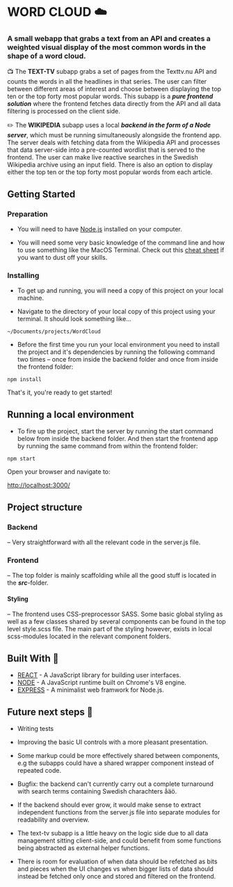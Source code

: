 # WORD CLOUD :cloud:
### A small webapp that grabs a text from an API and creates a weighted visual display of the most common words in the shape of a word cloud.

:tv: The **TEXT-TV** subapp grabs a set of pages from the Texttv.nu API and counts the words in all the headlines in that series. The user can filter between different areas of interest and choose between displaying the top ten or the top forty most popular words. This subapp is a ***pure frontend solution*** where the frontend fetches data directly from the API and all data filtering is processed on the client side.

:pencil2: The **WIKIPEDIA** subapp uses a local ***backend in the form of a Node server***, which must be running simultaneously alongside the frontend app. The server deals with fetching data from the Wikipedia API and processes that data server-side into a pre-counted wordlist that is served to the frontend. The user can make live reactive searches in the Swedish Wikipedia archive using an input field. There is also an option to display either the top ten or the top forty most popular words from each article.


## Getting Started

### Preparation

- You will need to have [Node.js](https://nodejs.org/en/) installed on your computer.

- You will need some very basic knowledge of the command line and how to use something like the MacOS Terminal.
  Check out this [cheat sheet](https://github.com/0nn0/terminal-mac-cheatsheet) if you want to dust off your skills.

### Installing

- To get up and running, you will need a copy of this project on your local machine.

- Navigate to the directory of your local copy of this project using your terminal. It should look something like...

```
~/Documents/projects/WordCloud
```

- Before the first time you run your local environment you need to install the project and it's dependencies by running the following command two times – once from inside the backend folder and once from inside the frontend folder:

```
npm install
```


That's it, you're ready to get started!

## Running a local environment

- To fire up the project, start the server by running the start command below from inside the backend folder. And then start the frontend app by running the same command from within the frontend folder: 

```
npm start
```

Open your browser and navigate to:

[http://localhost:3000/](http://localhost:3000/)

## Project structure

### Backend
– Very straightforward with all the relevant code in the server.js file. 

### Frontend

– The top folder is mainly scaffolding while all the good stuff is located in the **_src_**-folder. 

#### Styling

– The frontend uses CSS-preprocessor SASS. Some basic global styling as well as a few classes shared by several components can be found in the top level style.scss file. The main part of the styling however, exists in local scss-modules located in the relevant component folders.

## Built With :hammer:

- [REACT](https://reactjs.org/) - A JavaScript library for building user interfaces.
- [NODE](https://nodejs.org/en/) - A JavaScript runtime built on Chrome's V8 engine.
- [EXPRESS](https://expressjs.com/) - A minimalist web framwork for Node.js.

## Future next steps :rocket:
- Writing tests

- Improving the basic UI controls with a more pleasant presentation.

- Some markup could be more effectively shared between components, e.g the subapps could have a shared wrapper component instead of repeated code.

- Bugfix: the backend can't currently carry out a complete turnaround with search terms containing Swedish charachters åäö.

- If the backend should ever grow, it would make sense to extract independent functions from the server.js file into separate modules for readability and overview.

- The text-tv subapp is a little heavy on the logic side due to all data management sitting client-side, and could benefit from some functions being abstracted as external helper functions.

- There is room for evaluation of when data should be refetched as bits and pieces when the UI changes vs when bigger lists of data should instead be fetched only once and stored and filtered on the frontend.
